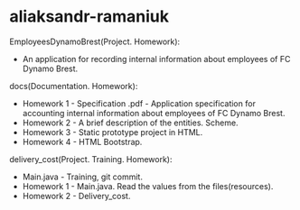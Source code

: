 # aliaksandr-ramaniuk

EmployeesDynamoBrest(Project. Homework):
- An application for recording internal information about employees of FC Dynamo Brest.

docs(Documentation. Homework):
- Homework 1 - Specification .pdf - Application specification for accounting internal information about employees of FC Dynamo Brest.
- Homework 2 - A brief description of the entities. Scheme.
- Homework 3 - Static prototype project in HTML.
- Homework 4 - HTML Bootstrap.

delivery_cost(Project. Training. Homework):
- Main.java - Training, git commit.
- Homework 1 - Main.java. Read the values from the files(resources).
- Homework 2 - Delivery_cost.




